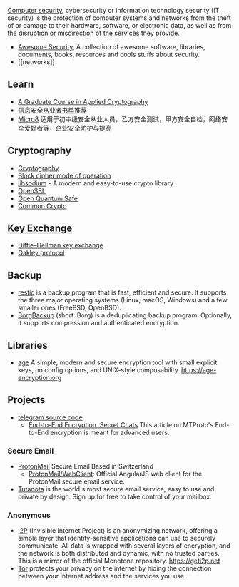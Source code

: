 [Computer security](https://en.wikipedia.org/wiki/Computer_security), cybersecurity or information technology security (IT security) is the protection of computer systems and networks from the theft of or damage to their hardware, software, or electronic data, as well as from the disruption or misdirection of the services they provide.



- [Awesome Security](https://github.com/sbilly/awesome-security), A collection of awesome software, libraries, documents, books, resources and cools stuffs about security.
- [[networks]]



## Learn
- [A Graduate Course in Applied Cryptography](https://toc.cryptobook.us/)
- [信息安全从业者书单推荐](https://github.com/riusksk/secbook)
- [Micro8](https://github.com/Micropoor/Micro8) 适用于初中级安全从业人员，乙方安全测试，甲方安全自检，网络安全爱好者等，企业安全防护与提高



## Cryptography
- [Cryptography](http://online.stanford.edu/course/cryptography)
- [Block cipher mode of operation](https://en.wikipedia.org/wiki/Block_cipher_mode_of_operation)
- [libsodium](https://github.com/jedisct1/libsodium) - A modern and easy-to-use crypto library.
- [OpenSSL](https://www.openssl.org/)
- [Open Quantum Safe](https://github.com/open-quantum-safe)
- [Common Crypto](https://developer.apple.com/library/mac/documentation/Security/Conceptual/cryptoservices/GeneralPurposeCrypto/GeneralPurposeCrypto.html#//apple_ref/doc/uid/TP40011172-CH9-SW1)



## [Key Exchange](https://en.wikipedia.org/wiki/Key_exchange)
- [Diffie–Hellman key exchange](https://en.wikipedia.org/wiki/Diffie%E2%80%93Hellman_key_exchange)
- [Oakley protocol](https://en.wikipedia.org/wiki/Oakley_protocol)



## Backup
- [restic](https://github.com/restic/restic) is a backup program that is fast, efficient and secure. It supports the three major operating systems (Linux, macOS, Windows) and a few smaller ones (FreeBSD, OpenBSD).
- [BorgBackup](https://github.com/borgbackup/borg) (short: Borg) is a deduplicating backup program. Optionally, it supports compression and authenticated encryption.



## Libraries
- [age](https://github.com/FiloSottile/age) A simple, modern and secure encryption tool with small explicit keys, no config options, and UNIX-style composability. https://age-encryption.org



## Projects
- [telegram source code](https://telegram.org/apps#source-code)
  - [End-to-End Encryption, Secret Chats](https://core.telegram.org/api/end-to-end) This article on MTProto's End-to-End encryption is meant for advanced users. 

### Secure Email
- [ProtonMail](https://protonmail.com/) Secure Email Based in Switzerland
  - [ProtonMail/WebClient](https://github.com/ProtonMail/WebClient): Official AngularJS web client for the ProtonMail secure email service. 
- [Tutanota](https://github.com/tutao/tutanota/) is the world's most secure email service, easy to use and private by design. Sign up for free to take control of your mailbox.

### Anonymous
- [I2P](https://github.com/i2p/i2p.i2p) (Invisible Internet Project) is an anonymizing network, offering a simple layer that identity-sensitive applications can use to securely communicate. All data is wrapped with several layers of encryption, and the network is both distributed and dynamic, with no trusted parties. This is a mirror of the official Monotone repository. https://geti2p.net
- [Tor](https://github.com/torproject/tor) protects your privacy on the internet by hiding the connection
between your Internet address and the services you use. 

